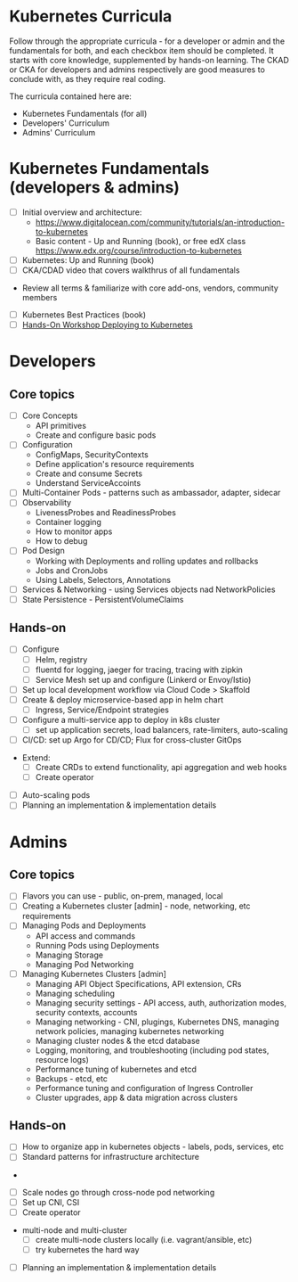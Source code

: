 # Kubernetes Curricula

Follow through the appropriate curricula - for a developer or admin and the fundamentals for both, and each checkbox item should be completed. It starts with core knowledge, supplemented by hands-on learning. The CKAD or CKA for developers and admins respectively are good measures to conclude with, as they require real coding.
 
The curricula contained here are:

* Kubernetes Fundamentals (for all)
* Developers' Curriculum
* Admins' Curriculum

# Kubernetes Fundamentals (developers & admins)

- [ ] Initial overview and architecture:
    - https://www.digitalocean.com/community/tutorials/an-introduction-to-kubernetes
    - Basic content - Up and Running (book), or free edX class https://www.edx.org/course/introduction-to-kubernetes
- [ ] Kubernetes: Up and Running (book)
- [ ] CKA/CDAD video that covers walkthrus of all fundamentals
- Review all terms & familiarize with core add-ons, vendors, community members
- [ ] Kubernetes Best Practices (book)
- [ ] [Hands-On Workshop Deploying to Kubernetes]()

# Developers 

## Core topics

* [ ] Core Concepts
    - API primitives
    - Create and configure basic pods
* [ ] Configuration
    - ConfigMaps, SecurityContexts
    - Define application's resource requirements
    - Create and consume Secrets
    - Understand ServiceAccoints
* [ ] Multi-Container Pods - patterns such as ambassador, adapter, sidecar
* [ ] Observability 
    - LivenessProbes and ReadinessProbes
    - Container logging
    - How to monitor apps
    - How to debug
* [ ] Pod Design
    - Working with Deployments and rolling updates and rollbacks
    - Jobs and CronJobs
    - Using Labels, Selectors, Annotations
* [ ] Services & Networking - using Services objects nad NetworkPolicies
* [ ] State Persistence - PersistentVolumeClaims

## Hands-on 

- [ ] Configure 
    - [ ] Helm, registry
    - [ ] fluentd for logging, jaeger for tracing, tracing with zipkin
    - [ ] Service Mesh set up and configure (Linkerd or Envoy/Istio)
- [ ] Set up local development workflow via Cloud Code > Skaffold
- [ ] Create & deploy microservice-based app in helm chart
    - [ ] Ingress, Service/Endpoint strategies 
- [ ] Configure a multi-service app to deploy in k8s cluster
    - [ ] set up application secrets, load balancers, rate-limiters, auto-scaling
- [ ] CI/CD: set up Argo for CD/CD; Flux for cross-cluster GitOps
- Extend:
    - [ ] Create CRDs to extend functionality, api aggregation and web hooks
    - [ ] Create operator
- [ ] Auto-scaling pods
- [ ] Planning an implementation & implementation details

# Admins

## Core topics

* [ ] Flavors you can use - public, on-prem, managed, local
* [ ] Creating a Kubernetes cluster [admin] - node, networking, etc requirements
* [ ] Managing Pods and Deployments
    - API access and commands
    - Running Pods using Deployments
    - Managing Storage
    - Managing Pod Networking
* [ ] Managing Kubernetes Clusters [admin]
    - Managing API Object Specifications, API extension, CRs
    - Managing scheduling
    - Managing security settings - API access, auth, authorization modes, security contexts, accounts
    - Managing networking - CNI, plugings, Kubernetes DNS, managing network policies, managing kubernetes networking
    - Managing cluster nodes & the etcd database
    - Logging, monitoring, and troubleshooting (including pod states, resource logs)
    - Performance tuning of kubernetes and etcd
    - Backups - etcd, etc
    - Performance tuning and configuration of Ingress Controller
    - Cluster upgrades, app & data migration across clusters 

## Hands-on

- [ ] How to organize app in kubernetes objects - labels, pods, services, etc    
- [ ] Standard patterns for infrastructure architecture
-
- [ ] Scale nodes go through cross-node pod networking
- [ ] Set up CNI, CSI
- [ ] Create operator
- multi-node and multi-cluster
    - [ ] create multi-node clusters locally (i.e. vagrant/ansible, etc)
    - [ ] try kubernetes the hard way
- [ ] Planning an implementation & implementation details
